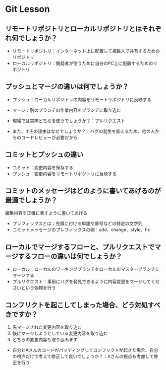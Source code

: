 # Git Lesson

## リモートリポジトリとローカルリポジトリとはそれぞれ何でしょうか？

- リモートリポジトリ：インターネット上に配置して複数人で共有するためのリポジトリ
- ローカルリポジトリ：開発者が使うために自分のPC上に配置するためのリポジトリ


## プッシュとマージの違いは何でしょうか？

- プッシュ：ローカルリポジトリの内容をリモートリポジトリに反映する
- マージ：別のブランチの作業内容をブランチに取り込む

- 現場では実際どちらを使うでしょうか？：プルリクエスト
- また、↑その理由はなぜでしょうか？：バグの発生を抑えるため、他の人からのコードレビューが必要だから

## コミットとプッシュの違い

- コミット：変更内容を保存する
- プッシュ：変更内容をリモートリポジトリに反映する


## コミットのメッセージはどのように書いてあげるのが最適でしょうか？

編集内容を正確に表すように書いてあげる
- プレフィックスとは：先頭に付ける単語や番号などの特定の文字列
- コミットメッセージのプレフィックスの例：add、change、style、fix

## ローカルでマージするフローと、プルリクエストでマージするフローの違いは何でしょうか？

- ローカル：ローカルのワーキングブランチをローカルのマスターブランチにマージする
- プルリクエスト：事前にバグを発見できるように内容変更をマージしてくださいという依頼を行う

## コンフリクトを起こしてしまった場合、どう対処すべきですか？

1. 先マージされた変更内容を取り込む
2. 後にマージしようとしている変更内容を取り込む
3. どちらの変更内容も取り込みます

- 自分とAさんのコードがバッティングしてコンフリクトが起きた場合、自分の視点だけで考えて修正して良いでしょうか？：Aさんの視点も考慮して修正を行う